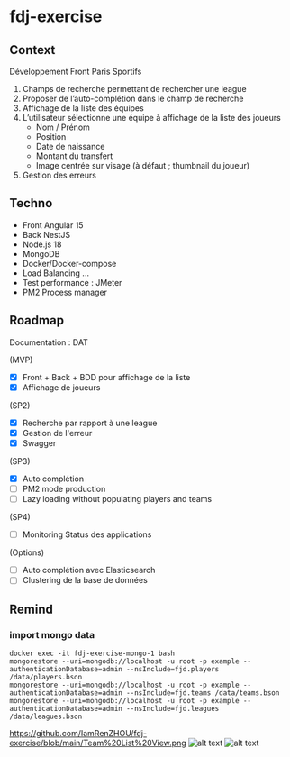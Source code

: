# fdj-exercise

## Context

Développement Front Paris Sportifs

1. Champs de recherche permettant de rechercher une league
2. Proposer de l’auto-complétion dans le champ de recherche
3. Affichage de la liste des équipes
4. L’utilisateur sélectionne une équipe à affichage de la liste des joueurs
    - Nom / Prénom
    - Position
    - Date de naissance
    - Montant du transfert
    - Image centrée sur visage (à défaut ; thumbnail du joueur)
5. Gestion des erreurs

## Techno

* Front Angular 15
* Back NestJS
* Node.js 18
* MongoDB
* Docker/Docker-compose
* Load Balancing ...
* Test performance : JMeter
* PM2 Process manager

## Roadmap

Documentation : DAT

(MVP)
- [x] Front + Back + BDD pour affichage de la liste
- [x] Affichage de joueurs

(SP2)
- [x] Recherche par rapport à une league
- [x] Gestion de l'erreur
- [x] Swagger

(SP3)
- [x] Auto complétion
- [ ] PM2 mode production
- [ ] Lazy loading without populating players and teams

(SP4)
- [ ] Monitoring Status des applications

(Options)
- [ ] Auto complétion avec Elasticsearch
- [ ] Clustering de la base de données

## Remind

### import mongo data
```shell
docker exec -it fdj-exercise-mongo-1 bash
mongorestore --uri=mongodb://localhost -u root -p example --authenticationDatabase=admin --nsInclude=fjd.players /data/players.bson
mongorestore --uri=mongodb://localhost -u root -p example --authenticationDatabase=admin --nsInclude=fjd.teams /data/teams.bson
mongorestore --uri=mongodb://localhost -u root -p example --authenticationDatabase=admin --nsInclude=fjd.leagues /data/leagues.bson

```
https://github.com/IamRenZHOU/fdj-exercise/blob/main/Team%20List%20View.png
![alt text]([https://github.com/IamRenZHOU/fdj-exercise/blob/main/Team%20List%20View.png])
![alt text]([https://github.com/IamRenZHOU/fdj-exercise/blob/main/Team%20View.png])

